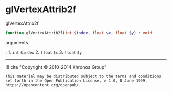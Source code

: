 # glVertexAttrib2f
glVertexAttrib2f

```php
function glVertexAttrib2f(int $index, float $x, float $y) : void
```



arguments

:    1. `int` `$index` 
    2. `float` `$x` 
    3. `float` `$y` 



---
     

!!! cite "Copyright © 2010-2014 Khronos Group"

    This material may be distributed subject to the terms and conditions set forth in the Open Publication License, v 1.0, 8 June 1999. https://opencontent.org/openpub/.